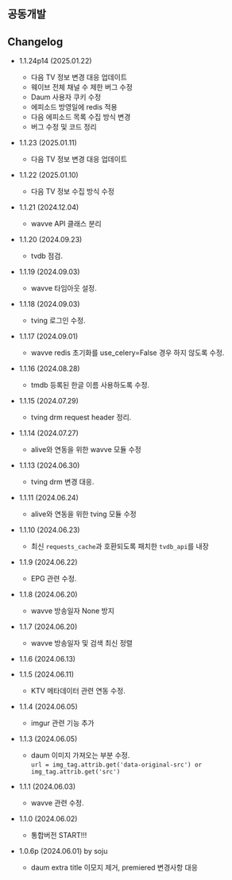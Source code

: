## 공동개발

## Changelog
- 1.1.24p14 (2025.01.22)
  - 다음 TV 정보 변경 대응 업데이트
  - 웨이브 전체 채널 수 제한 버그 수정
  - Daum 사용자 쿠키 수정
  - 에피소드 방영일에 redis 적용
  - 다음 에피소드 목록 수집 방식 변경
  - 버그 수정 및 코드 정리

- 1.1.23 (2025.01.11)
  - 다음 TV 정보 변경 대응 업데이트

- 1.1.22 (2025.01.10)
  - 다음 TV 정보 수집 방식 수정

- 1.1.21 (2024.12.04)
  - wavve API 클래스 분리

- 1.1.20 (2024.09.23)
  - tvdb 점검.

- 1.1.19 (2024.09.03)
  - wavve 타임아웃 설정.

- 1.1.18 (2024.09.03)
  - tving 로그인 수정.

- 1.1.17 (2024.09.01)
  - wavve redis 초기화를 use_celery=False 경우 하지 않도록 수정.

- 1.1.16 (2024.08.28)
  - tmdb 등록된 한글 이름 사용하도록 수정.

- 1.1.15 (2024.07.29)
  - tving drm request header 정리.

- 1.1.14 (2024.07.27)
  - alive와 연동을 위한 wavve 모듈 수정

- 1.1.13 (2024.06.30)
  - tving drm 변경 대응.

- 1.1.11 (2024.06.24)
  - alive와 연동을 위한 tving 모듈 수정

- 1.1.10 (2024.06.23)
  - 최신 `requests_cache`과 호환되도록 패치한 `tvdb_api`를 내장

- 1.1.9 (2024.06.22)
  - EPG 관련 수정.

- 1.1.8 (2024.06.20)
  - wavve 방송일자 None 방지

- 1.1.7 (2024.06.20)
  - wavve 방송일자 및 검색 최신 정렬

- 1.1.6 (2024.06.13)

- 1.1.5 (2024.06.11)
  - KTV 메타데이터 관련 연동 수정.

- 1.1.4 (2024.06.05)
  - imgur 관련 기능 추가

- 1.1.3 (2024.06.05)
  - daum 이미지 가져오는 부분 수정.<br>
  ```url = img_tag.attrib.get('data-original-src') or img_tag.attrib.get('src')```

- 1.1.1 (2024.06.03)
  - wavve 관련 수정.

- 1.1.0 (2024.06.02)
  - 통합버전 START!!!

- 1.0.6p (2024.06.01) by soju
  - daum extra title 이모지 제거, premiered 변경사항 대응